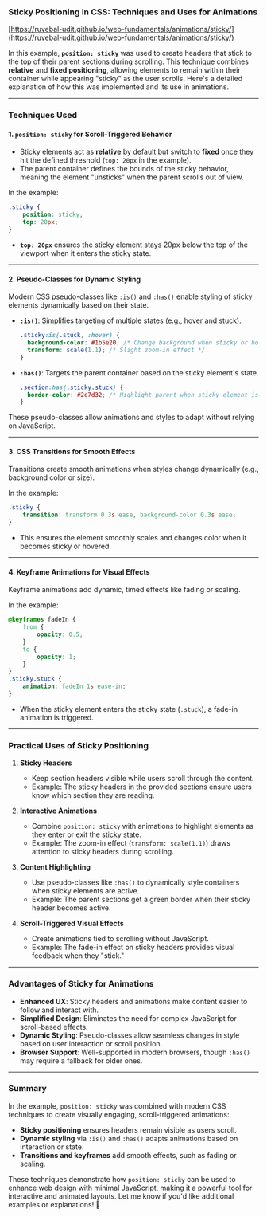 ### **Sticky Positioning in CSS: Techniques and Uses for Animations**

[https://ruvebal-udit.github.io/web-fundamentals/animations/sticky/](https://ruvebal-udit.github.io/web-fundamentals/animations/sticky/)

In this example, **`position: sticky`** was used to create headers that stick to the top of their parent sections during scrolling. This technique combines **relative** and **fixed positioning**, allowing elements to remain within their container while appearing "sticky" as the user scrolls. Here's a detailed explanation of how this was implemented and its use in animations.

---

### **Techniques Used**

#### **1. `position: sticky` for Scroll-Triggered Behavior**

- Sticky elements act as **relative** by default but switch to **fixed** once they hit the defined threshold (`top: 20px` in the example).
- The parent container defines the bounds of the sticky behavior, meaning the element "unsticks" when the parent scrolls out of view.

In the example:

```css
.sticky {
	position: sticky;
	top: 20px;
}
```

- **`top: 20px`** ensures the sticky element stays 20px below the top of the viewport when it enters the sticky state.

---

#### **2. Pseudo-Classes for Dynamic Styling**

Modern CSS pseudo-classes like `:is()` and `:has()` enable styling of sticky elements dynamically based on their state.

- **`:is()`**: Simplifies targeting of multiple states (e.g., hover and stuck).

  ```css
  .sticky:is(.stuck, :hover) {
  	background-color: #1b5e20; /* Change background when sticky or hovered */
  	transform: scale(1.1); /* Slight zoom-in effect */
  }
  ```

- **`:has()`**: Targets the parent container based on the sticky element's state.
  ```css
  .section:has(.sticky.stuck) {
  	border-color: #2e7d32; /* Highlight parent when sticky element is active */
  }
  ```

These pseudo-classes allow animations and styles to adapt without relying on JavaScript.

---

#### **3. CSS Transitions for Smooth Effects**

Transitions create smooth animations when styles change dynamically (e.g., background color or size).

In the example:

```css
.sticky {
	transition: transform 0.3s ease, background-color 0.3s ease;
}
```

- This ensures the element smoothly scales and changes color when it becomes sticky or hovered.

---

#### **4. Keyframe Animations for Visual Effects**

Keyframe animations add dynamic, timed effects like fading or scaling.

In the example:

```css
@keyframes fadeIn {
	from {
		opacity: 0.5;
	}
	to {
		opacity: 1;
	}
}
.sticky.stuck {
	animation: fadeIn 1s ease-in;
}
```

- When the sticky element enters the sticky state (`.stuck`), a fade-in animation is triggered.

---

### **Practical Uses of Sticky Positioning**

1. **Sticky Headers**

   - Keep section headers visible while users scroll through the content.
   - Example: The sticky headers in the provided sections ensure users know which section they are reading.

2. **Interactive Animations**

   - Combine `position: sticky` with animations to highlight elements as they enter or exit the sticky state.
   - Example: The zoom-in effect (`transform: scale(1.1)`) draws attention to sticky headers during scrolling.

3. **Content Highlighting**

   - Use pseudo-classes like `:has()` to dynamically style containers when sticky elements are active.
   - Example: The parent sections get a green border when their sticky header becomes active.

4. **Scroll-Triggered Visual Effects**
   - Create animations tied to scrolling without JavaScript.
   - Example: The fade-in effect on sticky headers provides visual feedback when they "stick."

---

### **Advantages of Sticky for Animations**

- **Enhanced UX**: Sticky headers and animations make content easier to follow and interact with.
- **Simplified Design**: Eliminates the need for complex JavaScript for scroll-based effects.
- **Dynamic Styling**: Pseudo-classes allow seamless changes in style based on user interaction or scroll position.
- **Browser Support**: Well-supported in modern browsers, though `:has()` may require a fallback for older ones.

---

### **Summary**

In the example, `position: sticky` was combined with modern CSS techniques to create visually engaging, scroll-triggered animations:

- **Sticky positioning** ensures headers remain visible as users scroll.
- **Dynamic styling** via `:is()` and `:has()` adapts animations based on interaction or state.
- **Transitions and keyframes** add smooth effects, such as fading or scaling.

These techniques demonstrate how `position: sticky` can be used to enhance web design with minimal JavaScript, making it a powerful tool for interactive and animated layouts. Let me know if you'd like additional examples or explanations! 🚀
